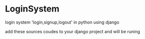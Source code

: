 # LoginSystem
login system 'login,signup,logout' in python using django

add these sources coudes to your django project and will be runing
